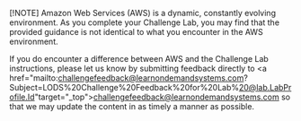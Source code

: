 [!NOTE] Amazon Web Services (AWS) is a dynamic, constantly evolving environment. As you complete your Challenge Lab, you may find that the provided guidance is not identical to what you encounter in the AWS environment.

If you do encounter a difference between AWS and the Challenge Lab instructions, please let us know by submitting feedback directly to <a href="mailto:challengefeedback@learnondemandsystems.com?Subject=LODS%20Challenge%20Feedback%20for%20Lab%20@lab.LabProfile.Id"target="_top">challengefeedback@learnondemandsystems.com so that we may update the content in as timely a manner as possible.
